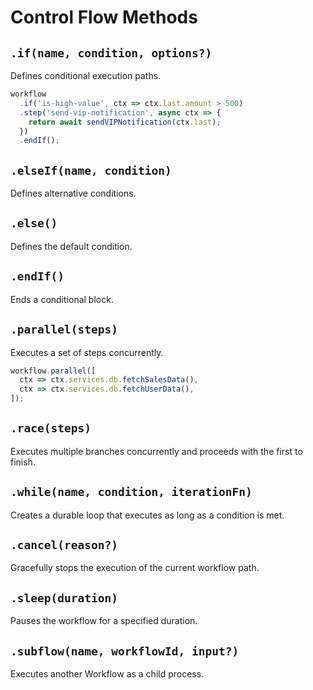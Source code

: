 # Control Flow Methods

## `.if(name, condition, options?)`

Defines conditional execution paths.

```typescript
workflow
  .if('is-high-value', ctx => ctx.last.amount > 500)
  .step('send-vip-notification', async ctx => {
    return await sendVIPNotification(ctx.last);
  })
  .endIf();
```

## `.elseIf(name, condition)`

Defines alternative conditions.

## `.else()`

Defines the default condition.

## `.endIf()`

Ends a conditional block.

## `.parallel(steps)`

Executes a set of steps concurrently.

```typescript
workflow.parallel([
  ctx => ctx.services.db.fetchSalesData(),
  ctx => ctx.services.db.fetchUserData(),
]);
```

## `.race(steps)`

Executes multiple branches concurrently and proceeds with the first to finish.

## `.while(name, condition, iterationFn)`

Creates a durable loop that executes as long as a condition is met.

## `.cancel(reason?)`

Gracefully stops the execution of the current workflow path.

## `.sleep(duration)`

Pauses the workflow for a specified duration.

## `.subflow(name, workflowId, input?)`

Executes another Workflow as a child process.
